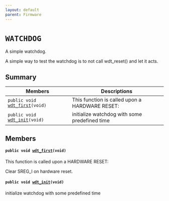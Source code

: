 ```yaml
---
layout: default
parent: Firmware
---
```


# `WATCHDOG` 

A simple watchdog.

A simple way to test the watchdog is to not call wdt_reset() and let it acts.

## Summary

 Members                        | Descriptions                                
--------------------------------|---------------------------------------------
`public void `[`wdt_first`](#group__WATCHDOG_1gaafa937f8e3815376703d37492fd49bb2)`(void)`            | This function is called upon a HARDWARE RESET:
`public void `[`wdt_init`](#group__WATCHDOG_1gadef69697e0f9fc455ecb560f7d2fbe59)`(void)`            | initialize watchdog with some predefined time

## Members

#### `public void `[`wdt_first`](#group__WATCHDOG_1gaafa937f8e3815376703d37492fd49bb2)`(void)` 

This function is called upon a HARDWARE RESET:

Clear SREG_I on hardware reset.

#### `public void `[`wdt_init`](#group__WATCHDOG_1gadef69697e0f9fc455ecb560f7d2fbe59)`(void)` 

initialize watchdog with some predefined time

